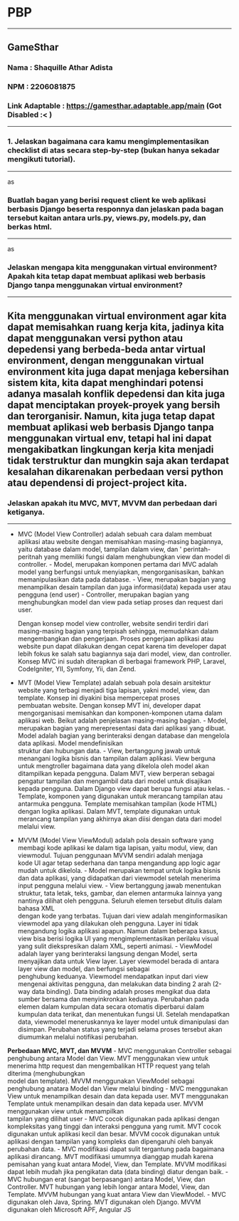 # PBP
---
## GameSthar
### Nama : Shaquille Athar Adista
### NPM  : 2206081875
### Link Adaptable : https://gamesthar.adaptable.app/main (Got Disabled :< )
---
### 1. Jelaskan bagaimana cara kamu mengimplementasikan checklist di atas secara step-by-step (bukan hanya sekadar mengikuti tutorial). 
---
 as
### Buatlah bagan yang berisi request client ke web aplikasi berbasis Django beserta responnya dan jelaskan pada bagan tersebut kaitan antara urls.py, views.py, models.py, dan berkas html. 
---
as
### Jelaskan mengapa kita menggunakan virtual environment? Apakah kita tetap dapat membuat aplikasi web berbasis Django tanpa menggunakan virtual environment?
---
Kita menggunakan virtual environment agar kita dapat memisahkan ruang kerja kita, jadinya kita dapat menggunakan versi python atau depedensi yang berbeda-beda antar virtual environment, dengan menggunakan virtual environment kita juga dapat menjaga kebersihan sistem kita, kita dapat menghindari potensi adanya masalah konflik depedensi dan kita juga dapat menciptakan proyek-proyek yang bersih dan terorganisir. Namun, kita juga tetap dapat membuat aplikasi web berbasis Django tanpa menggunakan virtual env, tetapi hal ini dapat mengakibatkan lingkungan kerja kita menjadi tidak terstruktur dan mungkin saja akan terdapat kesalahan dikarenakan perbedaan versi python atau dependensi di project-project kita.
---
### Jelaskan apakah itu MVC, MVT, MVVM dan perbedaan dari ketiganya.   
---
+ MVC (Model View Controller) adalah sebuah cara dalam membuat aplikasi atau website dengan memisahkan masing-masing bagiannya, yaitu database dalam model, tampilan dalam view, dan         '
  perintah-peritnah yang memiliki fungsi dalam menghubungkan view dan model di controller. 
      - Model, merupakan komponen pertama dari MVC adalah model yang berfungsi untuk menyiapkan, mengorganisasikan, bahkan memanipulasikan data pada database.
      - View, merupakan bagian yang menampilkan desain tampilan dan juga informasi(data) kepada user atau pengguna (end user)
      - Controller, merupakan bagian yang menghubungkan model dan view pada setiap proses dan request dari user.  

  Dengan konsep model view controller, website sendiri terdiri dari masing-masing bagian yang terpisah sehingga, memudahkan dalam mengembangkan dan pengerjaan. Proses pengerjaan aplikasi atau website pun dapat dilakukan dengan cepat karena tim developer dapat lebih fokus ke salah satu bagiannya saja dari model, view, dan controller. Konsep MVC ini sudah diterapkan di berbagai framework PHP, Laravel, CodeIgniter, YII, Symfony, Yii, dan Zend.  

+ MVT (Model View Template) adalah sebuah pola desain arsitektur website yang terbagi menjadi tiga lapisan, yakni model, view, dan template. Konsep ini diyakini bisa mempercepat proses   
  pembuatan website. Dengan konsep MVT ini, developer dapat mengorganisasi memisahkan dan komponen-komponen utama dalam aplikasi web. Beikut adalah penjelasan masing-masing bagian.
      - Model, merupakan bagian yang merepresentasi data dari aplikasi yang dibuat. Model adalah bagian yang berinteraksi dengan database dan mengelola data aplikasi. Model mendefinisikan       
        struktur dan hubungan data. 
      - View, bertanggung jawab untuk menangani logika bisnis dan tampilan dalam aplikasi. View berguna untuk mengtroller bagaimana data yang dikelola oleh model akan ditampilkan kepada 
        pengguna. Dalam MVT, view berperan sebagai pengatur tampilan dan mengambil data dari model untuk disajikan kepada pengguna. Dalam Django view dapat berupa fungsi atau kelas.
      - Template, komponen yang digunakan untuk merancang tampilan atau antarmuka pengguna. Template memisahkan tampilan (kode HTML) dengan logika aplikasi. Dalam MVT, template digunakan untuk  
        merancang tampilan yang akhirnya akan diisi dengan data dari model melalui view. 
    
+ MVVM (Model View ViewModul) adalah pola desain software yang membagi kode aplikasi ke dalam tiga lapisan, yaitu modul, view, dan viewmodul. Tujuan penggunaan MVVM sendiri adalah menjaga  
  kode UI agar tetap sederhana dan tanpa mengandung app logic agar mudah untuk dikelola.
      - Model merupakan tempat untuk logika bisnis dan data aplikasi, yang didapatkan dari viewmodel setelah menerima input pengguna melalui view. 
      - View bertanggung jawab menentukan struktur, tata letak, teks, gambar, dan elemen antarmuka lainnya yang nantinya dilihat oleh pengguna. Seluruh elemen tersebut ditulis dalam bahasa XML  
        dengan kode yang terbatas. Tujuan dari view adalah menginformasikan viewmodel apa yang dilakukan oleh pengguna. Layer ini tidak mengandung logika aplikasi apapun. Namun dalam beberapa kasus, view bisa berisi logika UI yang mengimplementasikan perilaku visual yang sulit diekspresikan dalam XML, seperti animasi.
      - ViewModel adalah layer yang berinteraksi langsung dengan Model, serta menyajikan data untuk View layer. Layer viewmodel berada di antara layer view dan model, dan berfungsi sebagai   
        penghubung keduanya. Viewmodel mendapatkan input dari view mengenai aktivitas pengguna, dan melakukan data binding 2 arah (2-way data binding). Data binding adalah proses mengikat dua  data sumber bersama dan menyinkronkan keduanya. Perubahan pada elemen dalam kumpulan data secara otomatis diperbarui dalam kumpulan data terikat, dan menentukan fungsi UI. Setelah mendapatkan data, viewmodel meneruskannya ke layer model untuk dimanipulasi dan disimpan. Perubahan status yang terjadi selama proses tersebut akan diumumkan melalui notifikasi perubahan.

**Perbedaan MVC, MVT, dan MVVM**
    - MVC menggunakan Controller sebagai penghubung antara Model dan View. MVT menggunakan view untuk menerima http request dan mengembalikan HTTP request yang telah diterima (menghubungkan  
      model dan template). MVVM menggunakan ViewModel sebagai penghubung anatara Model dan View melalui binding
    - MVC menggunakan View untuk menampilkan desain dan data kepada user. MVT menggunakan Template untuk menampilkan desain dan data kepada user. MVVM menggunakan view untuk menampilkan  
      tampilan yang dilihat user 
    - MVC cocok digunakan pada aplikasi dengan kompleksitas yang tinggi dan interaksi pengguna yang rumit. MVT cocok digunakan untuk aplikasi kecil dan besar. MVVM cocok digunakan untuk  
      aplikasi dengan tampilan yang kompleks dan dipengaruhi oleh banyak perubahan data.
    - MVC modifikasi dapat sulit tergantung pada bagaimana aplikasi dirancang. MVT modifikasi umumnya dianggap mudah karena pemisahan yang kuat antara Model, View, dan Template. MVVM modifikasi 
      dapat lebih mudah jika pengikatan data (data binding) diatur dengan baik.
    - MVC hubungan erat (sangat berpasangan) antara Model, View, dan Controller. MVT hubungan yang lebih longar antara Model, View, dan Template. MVVM hubungan yang kuat antara View dan 
      ViewModel.
    - MVC digunakan oleh Java, Spring. MVT digunakan oleh Django. MVVM digunakan oleh Microsoft APF, Angular JS
    
